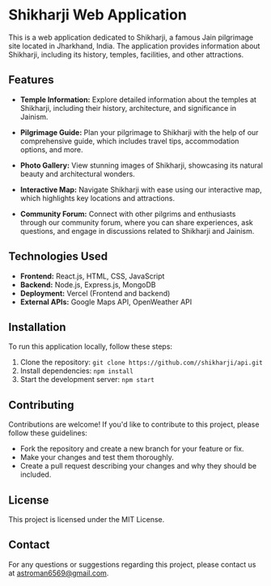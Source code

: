 # Shikharji Web Application

This is a web application dedicated to Shikharji, a famous Jain pilgrimage site located in Jharkhand, India. The application provides information about Shikharji, including its history, temples, facilities, and other attractions.

## Features

- **Temple Information:** Explore detailed information about the temples at Shikharji, including their history, architecture, and significance in Jainism.

- **Pilgrimage Guide:** Plan your pilgrimage to Shikharji with the help of our comprehensive guide, which includes travel tips, accommodation options, and more.

- **Photo Gallery:** View stunning images of Shikharji, showcasing its natural beauty and architectural wonders.

- **Interactive Map:** Navigate Shikharji with ease using our interactive map, which highlights key locations and attractions.

- **Community Forum:** Connect with other pilgrims and enthusiasts through our community forum, where you can share experiences, ask questions, and engage in discussions related to Shikharji and Jainism.

## Technologies Used

- **Frontend:** React.js, HTML, CSS, JavaScript
- **Backend:** Node.js, Express.js, MongoDB
- **Deployment:** Vercel (Frontend and backend)
- **External APIs:** Google Maps API, OpenWeather API

## Installation

To run this application locally, follow these steps:

1. Clone the repository: `git clone https://github.com//shikharji/api.git`
2. Install dependencies: `npm install`
3. Start the development server: `npm start`

## Contributing

Contributions are welcome! If you'd like to contribute to this project, please follow these guidelines:

- Fork the repository and create a new branch for your feature or fix.
- Make your changes and test them thoroughly.
- Create a pull request describing your changes and why they should be included.

## License

This project is licensed under the MIT License.

## Contact

For any questions or suggestions regarding this project, please contact us at astroman6569@gmail.com.
